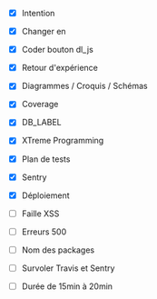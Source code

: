 - [x] Intention
- [x] Changer <a> en <form>
- [x] Coder bouton dl_js
- [x] Retour d'expérience
- [x] Diagrammes / Croquis / Schémas
- [x] Coverage
- [x] DB_LABEL
- [x] XTreme Programming
- [x] Plan de tests
- [x] Sentry
- [x] Déploiement

- [ ] Faille XSS
- [ ] Erreurs 500
- [ ] Nom des packages
- [ ] Survoler Travis et Sentry
- [ ] Durée de 15min à 20min
